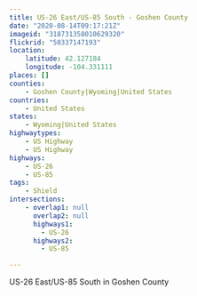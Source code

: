 ```yaml
---
title: US-26 East/US-85 South - Goshen County
date: "2020-08-14T09:17:21Z"
imageid: "318731358010629320"
flickrid: "50337147193"
location:
    latitude: 42.127184
    longitude: -104.331111
places: []
counties:
    - Goshen County|Wyoming|United States
countries:
    - United States
states:
    - Wyoming|United States
highwaytypes:
    - US Highway
    - US Highway
highways:
    - US-26
    - US-85
tags:
    - Shield
intersections:
    - overlap1: null
      overlap2: null
      highways1:
        - US-26
      highways2:
        - US-85

---
```

US-26 East/US-85 South in Goshen County